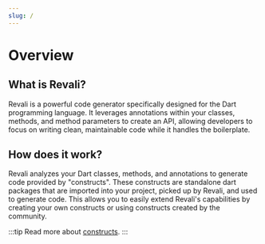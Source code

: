 ```yaml
---
slug: /
---
```


# Overview

## What is Revali?

Revali is a powerful code generator specifically designed for the Dart programming language. It leverages annotations within your classes, methods, and method parameters to create an API, allowing developers to focus on writing clean, maintainable code while it handles the boilerplate.

## How does it work?

Revali analyzes your Dart classes, methods, and annotations to generate code provided by "constructs". These constructs are standalone dart packages that are imported into your project, picked up by Revali, and used to generate code. This allows you to easily extend Revali's capabilities by creating your own constructs or using constructs created by the community.

:::tip
Read more about [constructs].
:::

[constructs]: ../constructs/overview.md
